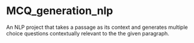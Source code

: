 # MCQ_generation_nlp
An NLP project that takes a passage as its context and generates multiple choice questions contextually relevant to the the given paragraph.
